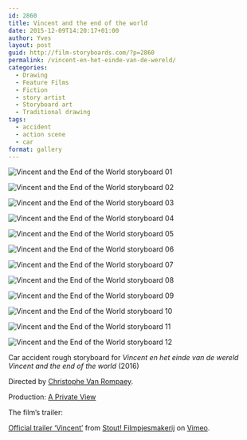 ```yaml
---
id: 2860
title: Vincent and the end of the world
date: 2015-12-09T14:20:17+01:00
author: Yves
layout: post
guid: http://film-storyboards.com/?p=2860
permalink: /vincent-en-het-einde-van-de-wereld/
categories:
  - Drawing
  - Feature Films
  - Fiction
  - story artist
  - Storyboard art
  - Traditional drawing
tags:
  - accident
  - action scene
  - car
format: gallery
---
```


![Vincent and the End of the World storyboard 01](/images/uploads/2014/10/vincent-en-het-einde-van-de-wereld-stoyboard—01.jpg)

![Vincent and the End of the World storyboard 02](/images/uploads/2014/10/vincent-en-het-einde-van-de-wereld-stoyboard—02.jpg)

![Vincent and the End of the World storyboard 03](/images/uploads/2014/10/vincent-en-het-einde-van-de-wereld-stoyboard—03.jpg)

![Vincent and the End of the World storyboard 04](/images/uploads/2014/10/vincent-en-het-einde-van-de-wereld-stoyboard—04.jpg)

![Vincent and the End of the World storyboard 05](/images/uploads/2014/10/vincent-en-het-einde-van-de-wereld-stoyboard—05.jpg)

![Vincent and the End of the World storyboard 06](/images/uploads/2014/10/vincent-en-het-einde-van-de-wereld-stoyboard—06.jpg)

![Vincent and the End of the World storyboard 07](/images/uploads/2014/10/vincent-en-het-einde-van-de-wereld-stoyboard—07.jpg)

![Vincent and the End of the World storyboard 08](/images/uploads/2014/10/vincent-en-het-einde-van-de-wereld-stoyboard—08.jpg)

![Vincent and the End of the World storyboard 09](/images/uploads/2014/10/vincent-en-het-einde-van-de-wereld-stoyboard—09.jpg)

![Vincent and the End of the World storyboard 10](/images/uploads/2014/10/vincent-en-het-einde-van-de-wereld-stoyboard—10.jpg)

![Vincent and the End of the World storyboard 11](/images/uploads/2014/10/vincent-en-het-einde-van-de-wereld-stoyboard—11.jpg)

![Vincent and the End of the World storyboard 12](/images/uploads/2014/10/vincent-en-het-einde-van-de-wereld-stoyboard—12.jpg)

Car accident rough storyboard for _Vincent en het einde van de wereld_  
_Vincent and the end of the world_ (2016)

Directed by [<span class="itemprop">Christophe Van Rompaey</span>](http://www.imdb.com/name/nm0739755/?ref_=tt_ov_dr).

Production: <a href="http://www.aprivateview.be/" target="_blank" rel="noopener">A Private View</a>

The film&#8217;s trailer:

[Official trailer &#8216;Vincent&#8217;](https://vimeo.com/214025972) from [Stout! Filmpjesmakerij](https://vimeo.com/stoutfilmpjesmakerij) on [Vimeo](https://vimeo.com).
